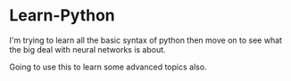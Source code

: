 # Learn-Python

I'm trying to learn all the basic syntax of python then move on to see what the big deal with neural networks is about.

Going to use this to learn some advanced topics also.
